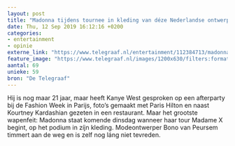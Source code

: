 ```yaml
---
layout: post
title: "Madonna tijdens tournee in kleding van déze Nederlandse ontwerper"
date: Thu, 12 Sep 2019 16:12:16 +0200
categories: 
- entertainment 
- opinie 
externe_link: "https://www.telegraaf.nl/entertainment/112384713/madonna-tijdens-tournee-in-kleding-van-deze-nederlandse-ontwerper"
feature_image: "https://www.telegraaf.nl/images/1200x630/filters:format(jpeg):quality(80)/cdn-kiosk-api.telegraaf.nl/5331f29c-d567-11e9-baff-02d2fb1aa1d7.jpg"
aantal: 69
unieke: 59
bron: "De Telegraaf"
---
```


<p class="intro">Hij is nog maar 21 jaar, maar heeft Kanye West gesproken op een afterparty bij de Fashion Week in Parijs, foto’s gemaakt met Paris Hilton en naast Kourtney Kardashian gezeten in een restaurant. Maar het grootste wapenfeit: Madonna staat komende dinsdag wanneer haar tour Madame X begint, op het podium in zíjn kleding. Modeontwerper Bono van Peursem timmert aan de weg en is zelf nog láng niet tevreden.</p>
